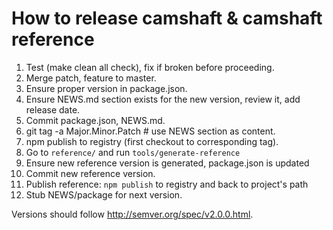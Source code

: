 # How to release camshaft & camshaft reference

1. Test (make clean all check), fix if broken before proceeding.
2. Merge patch, feature to master.
3. Ensure proper version in package.json.
4. Ensure NEWS.md section exists for the new version, review it, add release date.
5. Commit package.json, NEWS.md.
6. git tag -a Major.Minor.Patch # use NEWS section as content.
7. npm publish to registry (first checkout to corresponding tag).
8. Go to `reference/` and run `tools/generate-reference`
9. Ensure new reference version is generated, package.json is updated
10. Commit new reference version.
11. Publish reference: `npm publish` to registry and back to project's path
12. Stub NEWS/package for next version.

Versions should follow http://semver.org/spec/v2.0.0.html.
